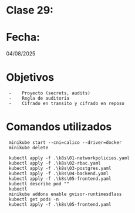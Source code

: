 # Clase 29: 


# Fecha: 
04/08/2025

# Objetivos
     -    Proyecto (secrets, audits)
     -    Regla de auditoria 
     -    Cifrado en transito y cifrado en reposo

   
# Comandos utilizados
    
     minikube start --cni=calico --driver=docker
     minikube delete
    
     kubectl apply -f .\k8s\01-networkpolicies.yaml
     kubectl apply -f .\k8s\02-rbac.yaml
     kubectl apply -f .\k8s\03-postgres.yaml
     kubectl apply -f .\k8s\04-backend.yaml
     kubectl apply -f .\k8s\05-frontend.yaml
     kubectl describe pod ""
     kubectl 
     minikube addons enable gvisor-runtimesdlass
     kubectl get pods -n 
     kubectl apply -f .\k8s\05-frontend.yaml
